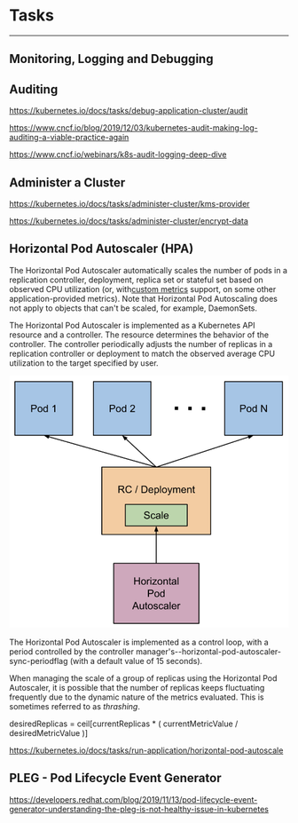 # Tasks

---

## Monitoring, Logging and Debugging

## Auditing

<https://kubernetes.io/docs/tasks/debug-application-cluster/audit>

<https://www.cncf.io/blog/2019/12/03/kubernetes-audit-making-log-auditing-a-viable-practice-again>

<https://www.cncf.io/webinars/k8s-audit-logging-deep-dive>

## Administer a Cluster

<https://kubernetes.io/docs/tasks/administer-cluster/kms-provider>

<https://kubernetes.io/docs/tasks/administer-cluster/encrypt-data>

## Horizontal Pod Autoscaler (HPA)

The Horizontal Pod Autoscaler automatically scales the number of pods in a replication controller, deployment, replica set or stateful set based on observed CPU utilization (or, with[custom metrics](https://git.k8s.io/community/contributors/design-proposals/instrumentation/custom-metrics-api.md) support, on some other application-provided metrics). Note that Horizontal Pod Autoscaling does not apply to objects that can't be scaled, for example, DaemonSets.

The Horizontal Pod Autoscaler is implemented as a Kubernetes API resource and a controller. The resource determines the behavior of the controller. The controller periodically adjusts the number of replicas in a replication controller or deployment to match the observed average CPU utilization to the target specified by user.

![image](../../media/DevOps-Kubernetes-Tasks-image1.png)

The Horizontal Pod Autoscaler is implemented as a control loop, with a period controlled by the controller manager's--horizontal-pod-autoscaler-sync-periodflag (with a default value of 15 seconds).

When managing the scale of a group of replicas using the Horizontal Pod Autoscaler, it is possible that the number of replicas keeps fluctuating frequently due to the dynamic nature of the metrics evaluated. This is sometimes referred to as *thrashing*.

desiredReplicas = ceil[currentReplicas * ( currentMetricValue / desiredMetricValue )]

<https://kubernetes.io/docs/tasks/run-application/horizontal-pod-autoscale>

## PLEG - Pod Lifecycle Event Generator

<https://developers.redhat.com/blog/2019/11/13/pod-lifecycle-event-generator-understanding-the-pleg-is-not-healthy-issue-in-kubernetes>
